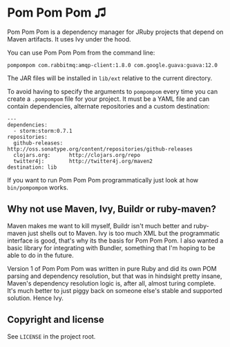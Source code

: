 # Pom Pom Pom ♫

Pom Pom Pom is a dependency manager for JRuby projects that depend on Maven artifacts. It uses Ivy under the hood.

You can use Pom Pom Pom from the command line:

    pompompom com.rabbitmq:amqp-client:1.8.0 com.google.guava:guava:12.0

The JAR files will be installed in `lib/ext` relative to the current directory.

To avoid having to specify the arguments to `pompompom` every time you can create a `.pompompom` file for your project. It must be a YAML file and can contain dependencies, alternate repositories and a custom destination:

    ---
    dependencies:
      - storm:storm:0.7.1
    repositories:
      github-releases:  http://oss.sonatype.org/content/repositories/github-releases
      clojars.org:      http://clojars.org/repo
      twitter4j:        http://twitter4j.org/maven2
    destination: lib

If you want to run Pom Pom Pom programmatically just look at how `bin/pompompom` works.

## Why not use Maven, Ivy, Buildr or ruby-maven?

Maven makes me want to kill myself, Buildr isn't much better and ruby-maven just shells out to Maven. Ivy is too much XML but the programmatic interface is good, that's why its the basis for Pom Pom Pom. I also wanted a basic library for integrating with Bundler, something that I'm hoping to be able to do in the future.

Version 1 of Pom Pom Pom was written in pure Ruby and did its own POM parsing and dependency resolution, but that was in hindsight pretty insane, Maven's dependency resolution logic is, after all, almost turing complete. It's much better to just piggy back on someone else's stable and supported solution. Hence Ivy.

## Copyright and license

See `LICENSE` in the project root.
